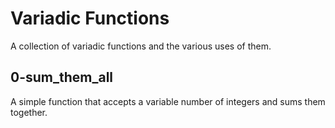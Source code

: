 # Variadic Functions

A collection of variadic functions and the various uses of them.

## 0-sum_them_all

A simple function that accepts a variable number of integers and
sums them together.

